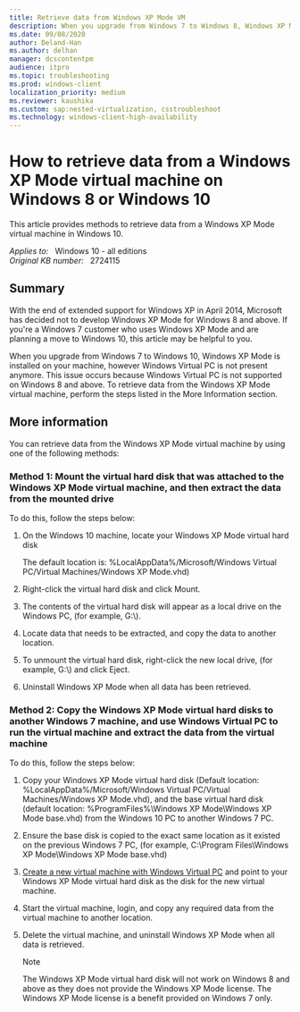 ```yaml
---
title: Retrieve data from Windows XP Mode VM
description: When you upgrade from Windows 7 to Windows 8, Windows XP Mode is installed on your machine, however Windows Virtual PC isn't present anymore. This issue occurs because Windows Virtual PC is not supported on Windows 8. To retrieve data from the Windows XP Mode virtual machine, perform the steps listed in this article.
ms.date: 09/08/2020
author: Deland-Han
ms.author: delhan
manager: dcscontentpm
audience: itpro
ms.topic: troubleshooting
ms.prod: windows-client
localization_priority: medium
ms.reviewer: kaushika
ms.custom: sap:nested-virtualization, csstroubleshoot
ms.technology: windows-client-high-availability
---
```

# How to retrieve data from a Windows XP Mode virtual machine on Windows 8 or Windows 10

This article provides methods to retrieve data from a Windows XP Mode virtual machine in Windows 10.

_Applies to:_ &nbsp; Windows 10 - all editions  
_Original KB number:_ &nbsp; 2724115

## Summary

With the end of extended support for Windows XP in April 2014, Microsoft has decided not to develop Windows XP Mode for Windows 8 and above. If you're a Windows 7 customer who uses Windows XP Mode and are planning a move to Windows 10, this article may be helpful to you.  

When you upgrade from Windows 7 to Windows 10, Windows XP Mode is installed on your machine, however Windows Virtual PC is not present anymore. This issue occurs because Windows Virtual PC is not supported on Windows 8 and above. To retrieve data from the Windows XP Mode virtual machine, perform the steps listed in the More Information section.

## More information

You can retrieve data from the Windows XP Mode virtual machine by using one of the following methods:

### Method 1: Mount the virtual hard disk that was attached to the Windows XP Mode virtual machine, and then extract the data from the mounted drive

To do this, follow the steps below:  

1. On the Windows 10 machine, locate your Windows XP Mode virtual hard disk

    The default location is: %LocalAppData%/Microsoft/Windows Virtual PC/Virtual Machines/Windows XP Mode.vhd)  

2. Right-click the virtual hard disk and click Mount.
3. The contents of the virtual hard disk will appear as a local drive on the Windows PC, (for example, G:\\).  
4. Locate data that needs to be extracted, and copy the data to another location.  
5. To unmount the virtual hard disk, right-click the new local drive, (for example, G:\\) and click Eject.
6. Uninstall Windows XP Mode when all data has been retrieved.

### Method 2: Copy the Windows XP Mode virtual hard disks to another Windows 7 machine, and use Windows Virtual PC to run the virtual machine and extract the data from the virtual machine

To do this, follow the steps below:  

1. Copy your Windows XP Mode virtual hard disk (Default location: %LocalAppData%/Microsoft/Windows Virtual PC/Virtual Machines/Windows XP Mode.vhd), and the base virtual hard disk (default location: %ProgramFiles%\Windows XP Mode\Windows XP Mode base.vhd) from the Windows 10 PC to another Windows 7 PC.  
2. Ensure the base disk is copied to the exact same location as it existed on the previous Windows 7 PC, (for example, C:\Program Files\Windows XP Mode\Windows XP Mode base.vhd)  
3. [Create a new virtual machine with Windows Virtual PC](https://technet.microsoft.com/library/ee449426%28v=ws.10%29)  and point to your Windows XP Mode virtual hard disk as the disk for the new virtual machine.  
4. Start the virtual machine, login, and copy any required data from the virtual machine to another location.  
5. Delete the virtual machine, and uninstall Windows XP Mode when all data is retrieved.  

    > [!Note]
    > The Windows XP Mode virtual hard disk will not work on Windows 8 and above as they does not provide the Windows XP Mode license. The Windows XP Mode license is a benefit provided on Windows 7 only.
